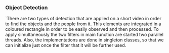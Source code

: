 ### Object Detection

`There are two types of detection that are applied on a short video in order to find the objects and the people from it.
This elements are integrated in a coloured rectangle in order to be easily observed and then processed. To apply simultaneously
the two filters in main function are started two parallel threads. Also, the implementations are done in singleton classes, so
that we can initialize just once the filter that it will be further used.
